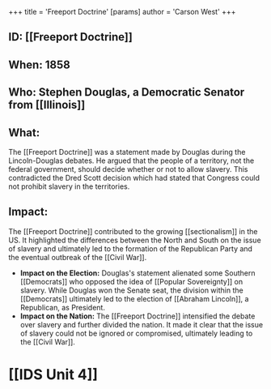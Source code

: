 +++
 title = 'Freeport Doctrine'
[params]
	author = 'Carson West'
+++
## ID: [[Freeport Doctrine]] 
## When: 1858

## Who: Stephen Douglas, a Democratic Senator from [[Illinois]] 
## What: 
The [[Freeport Doctrine]] was a statement made by Douglas during the Lincoln-Douglas debates.  He argued that the people of a territory, not the federal government, should decide whether or not to allow slavery. This contradicted the Dred Scott decision which had stated that Congress could not prohibit slavery in the territories. 

## Impact: 
The [[Freeport Doctrine]] contributed to the growing [[sectionalism]] in the US. It highlighted the differences between the North and South on the issue of slavery and ultimately led to the formation of the Republican Party and the eventual outbreak of the [[Civil War]]. 

* **Impact on the Election:** Douglas's statement alienated some Southern [[Democrats]] who opposed the idea of [[Popular Sovereignty]] on slavery. While Douglas won the Senate seat, the division within the [[Democrats]] ultimately led to the election of [[Abraham Lincoln]], a Republican, as President. 
* **Impact on the Nation:** The [[Freeport Doctrine]] intensified the debate over slavery and further divided the nation.  It made it clear that the issue of slavery could not be ignored or compromised, ultimately leading to the [[Civil War]]. 

# [[IDS Unit 4]]